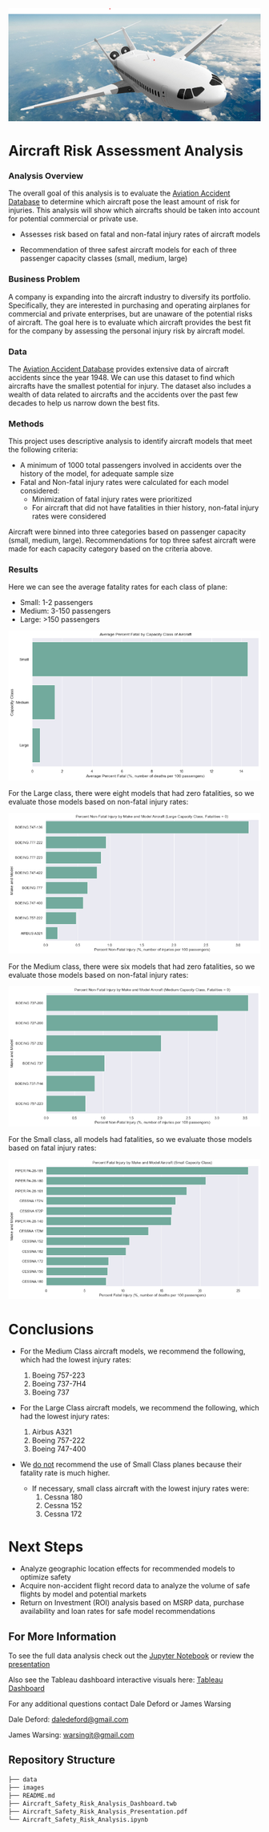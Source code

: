 ![title_airplane](./Images/title_airplane.png)

# Aircraft Risk Assessment Analysis



### Analysis Overview



The overall goal of this analysis is to evaluate the [Aviation Accident Database](https://www.kaggle.com/datasets/khsamaha/aviation-accident-database-synopses) to determine which aircraft pose the least amount of risk for injuries. This analysis will show which aircrafts should be taken into account for potential commercial or private use.
- Assesses risk based on fatal and non-fatal injury rates of aircraft models

- Recommendation of three safest aircraft models for each of three passenger capacity classes (small, medium, large)

### Business Problem



A company is expanding into the aircraft industry to
diversify its portfolio. Specifically, they are interested
in purchasing and operating airplanes for commercial
and private enterprises, but are unaware of the potential risks of aircraft. The goal here is to evaluate which aircraft provides the best fit for the company by assessing the personal injury risk by aircraft model.


### Data



The [Aviation Accident Database](https://www.kaggle.com/datasets/khsamaha/aviation-accident-database-synopses) provides extensive data of aircraft accidents since the year 1948. We can use this dataset to find which aircrafts have the smallest potential for injury. The dataset also includes a wealth of data related to aircrafts and the accidents over the past few decades to help us narrow down the best fits.

### Methods


This project uses descriptive analysis to identify aircraft models that meet the following criteria:
- A minimum of 1000 total passengers involved in accidents over the history of the model, for adequate sample size
- Fatal and Non-fatal injury rates were calculated for each model considered:
    - Minimization of fatal injury rates were prioritized
    - For aircraft that did not have fatalities in thier history, non-fatal injury rates were considered

Aircraft were binned into three categories based on passenger capacity (small, medium, large). Recommendations for top three safest aircraft were made for each capacity category based on the criteria above.

### Results

Here we can see the average fatality rates for each class of plane:
- Small: 1-2 passengers
- Medium: 3-150 passengers
- Large: >150 passengers



![fatal_rates_by_class](./Images/fatal_rates_by_class.png)

For the Large class, there were eight models that had zero fatalities, so we evaluate those models based on non-fatal injury rates:

![large_non_fatal](./Images/large_non_fatal.png)

For the Medium class, there were six models that had zero fatalities, so we evaluate those models based on non-fatal injury rates:

![medium_non_fatal](./Images/medium_non_fatal.png)

For the Small class, all models had fatalities, so we evaluate those models based on fatal injury rates:

![small_class_fatal_rates](./Images/small_class_fatal_rates.png)

# Conclusions

- For the Medium Class aircraft models, we recommend the following, which had the lowest injury rates:
    1. Boeing 757-223
    2. Boeing 737-7H4
    3. Boeing 737
 
 
- For the Large Class aircraft models, we recommend the following, which had the lowest injury rates:
    1. Airbus A321
    2. Boeing 757-222
    3. Boeing 747-400
 
 
- We <u>do not</u> recommend the use of Small Class planes because their fatality rate is much higher.
    - If necessary, small class aircraft with the lowest injury rates were:
        1. Cessna 180
        2. Cessna 152
        3. Cessna 172 

# Next Steps
- Analyze geographic location effects for recommended models to optimize safety
- Acquire non-accident flight record data to analyze the volume of safe flights by model and potential markets
- Return on Investment (ROI) analysis based on MSRP data, purchase availability and loan rates for safe model recommendations

## For More Information

To see the full data analysis check out the [Jupyter Notebook](./Aircraft_Safety_Risk_Analysis.ipynb) or review the [presentation](./Aircraft_Safety_Risk_Analysis_Presentation.pdf)

Also see the Tableau dashboard interactive visuals here: [Tableau Dashboard](./Aircraft_Safety_Risk_Analysis_Dashboard.twb)

For any additional questions contact Dale Deford or James Warsing

Dale Deford: daledeford@gmail.com

James Warsing: warsingjt@gmail.com

## Repository Structure

```
├── data
├── images
├── README.md
├── Aircraft_Safety_Risk_Analysis_Dashboard.twb
├── Aircraft_Safety_Risk_Analysis_Presentation.pdf
└── Aircraft_Safety_Risk_Analysis.ipynb
```


```python

```
